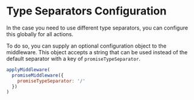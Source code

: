 # Type Separators Configuration

In the case you need to use different type separators, you can configure this globally for all actions.

To do so, you can supply an optional configuration object to the middleware. This object accepts a string that can be used instead of the default separator with a key of `promiseTypeSeparator`.

```js
applyMiddleware(
  promiseMiddleware({
    promiseTypeSeparator: '/'
  })
)
```
